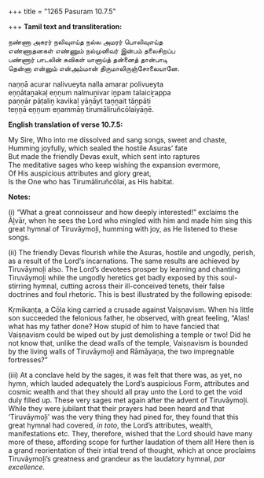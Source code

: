+++
title = "1265 Pasuram 10.7.5"

+++
**Tamil text and transliteration:**

நண்ணா அசுரர் நலிவுஎய்த நல்ல அமரர் பொலிவுஎய்த  
எண்ணாதனகள் எண்ணும் நல்முனிவர் இன்பம் தலைசிறப்ப  
பண்ணார் பாடலின் கவிகள் யானாய்த் தன்னைத் தான்பாடி  
தென்னா என்னும் என்அம்மான் திருமாலிருஞ்சோலையானே.

naṇṇā acurar nalivueyta nalla amarar polivueyta  
eṇṇātaṉakaḷ eṇṇum nalmuṉivar iṉpam talaiciṟappa  
paṇṇār pāṭaliṉ kavikaḷ yāṉāyt taṉṉait tāṉpāṭi  
teṉṉā eṉṉum eṉammāṉ tirumāliruñcōlaiyāṉē.

**English translation of verse 10.7.5:**

My Sire, Who into me dissolved and sang songs, sweet and chaste,  
Humming joyfully, which sealed the hostile Asuras’ fate  
But made the friendly Devas exult, which sent into raptures  
The meditative sages who keep wishing the expansion evermore,  
Of His auspicious attributes and glory great,  
Is the One who has Tirumāliruñcōlai, as His habitat.

**Notes:**

\(i\) “What a great connoisseur and how deeply interested!” exclaims the Āḻvār, when he sees the Lord who mingled with him and made him sing this great hymnal of Tiruvāymoḻi, humming with joy, as He listened to these songs.

\(ii\) The friendly Devas flourish while the Asuras, hostile and ungodly, perish, as a result of the Lord‘s incarnations. The same results are achieved by Tiruvāymoḻi also. The Lord’s devotees prosper by learning and chanting Tiruvāymoḻi while the ungodly heretics get badly exposed by this soul-stirring hymnal, cutting across their ill-conceived tenets, their false doctrines and foul rhetoric. This is best illustrated by the following episode:

Kṛmikaṇṭa, a Cōḷa king carried a crusade against Vaiṣṇavism. When his little son succeeded the felonious father, he observed, with great feeling, “Alas! what has my father done? How stupid of him to have fancied that Vaiṣṇavism could be wiped out by just demolishing a temple or two! Did he not know that, unlike the dead walls of the temple, Vaiṣṇavism is bounded by the living walls of Tiruvāymoḻi and Rāmāyaṇa, the two impregnable fortresses?”

\(iii\) At a conclave held by the sages, it was felt that there was, as yet, no hymn, which lauded adequately the Lord’s auspicious Form, attributes and cosmic wealth and that they should all pray unto the Lord to get the void duly filled up. These very sages met again after the advent of Tiruvāymoḻi. While they were jubilant that their prayers had been heard and that ‘Tiruvāymoḻi’ was the very thing they had pined for, they found that this great hymnal had covered, *in toto*, the Lord’s attributes, wealth, manifestations etc. They, therefore, wished that the Lord should have many more of these, affording scope for further laudation of them all! Here then is a grand reorientation of their intial trend of thought, which at once proclaims Tiruvāymoḻi’s greatness and grandeur as the laudatory hymnal, *par excellence*.



